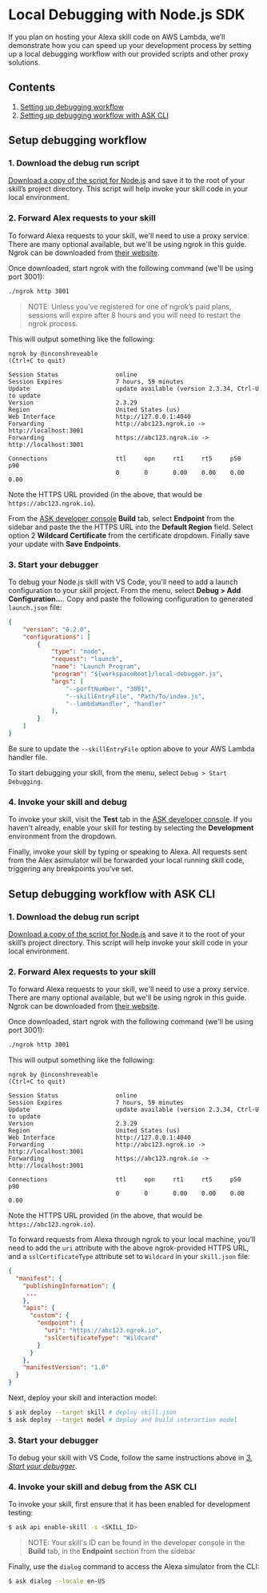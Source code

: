 # Local Debugging with Node.js SDK

If you plan on hosting your Alexa skill code on AWS Lambda, we’ll demonstrate how you can speed up your development process by setting up a local debugging workflow with our provided scripts and other proxy solutions.

## Contents

1. [Setting up debugging workflow](#setup)
2. [Setting up debugging workflow with ASK CLI](#setup-cli)

## <a name="setup"></a> Setup debugging workflow

### 1. Download the debug run script

[Download a copy of the script for Node.js](local-debugger.js) and save it to the root of your skill’s project directory. This script will help invoke your skill code in your local environment.

### 2. Forward Alex requests to your skill

To forward Alexa requests to your skill, we'll need to use a proxy service. There are many optional available, but we'll be using ngrok in this guide. Ngrok can be downloaded from [their website](https://ngrok.com/download).

Once downloaded, start ngrok with the following command (we'll be using port 3001):

```bash
./ngrok http 3001
```

> NOTE: Unless you’ve registered for one of ngrok’s paid plans, sessions will expire after 8 hours and you will need to restart the ngrok process.

This will output something like the following:

```
ngrok by @inconshreveable                                       (Ctrl+C to quit)

Session Status                online
Session Expires               7 hours, 59 minutes
Update                        update available (version 2.3.34, Ctrl-U to update
Version                       2.3.29
Region                        United States (us)
Web Interface                 http://127.0.0.1:4040
Forwarding                    http://abc123.ngrok.io -> http://localhost:3001
Forwarding                    https://abc123.ngrok.io -> http://localhost:3001

Connections                   ttl     opn     rt1     rt5     p50     p90
                              0       0       0.00    0.00    0.00    0.00
```



Note the HTTPS URL provided (in the above, that would be `https://abc123.ngrok.io`).

From the [ASK developer console](https://developer.amazon.com/alexa/console/ask) **Build** tab, select **Endpoint** from the sidebar and paste the the HTTPS URL into the **Default Region** field. Select option 2 **Wildcard Certificate** from the certificate dropdown. Finally save your update with **Save Endpoints**.

### <a name="start-debugger"></a> 3. Start your debugger

To debug your Node.js skill with VS Code, you'll need to add a launch configuration to your skill project. From the menu, select **Debug > Add Configuration...**. Copy and paste the following configuration to generated `launch.json` file:

```json
{
    "version": "0.2.0",
    "configurations": [
        {
            "type": "node",
            "request": "launch",
            "name": "Launch Program",
            "program": "${workspaceRoot}/local-debugger.js",
            "args": [
                "--porftNumber", "3001",
                "--skillEntryFile", "Path/To/index.js",
                "--lambdaHandler", "handler"
            ],
        }
    ]
}

```

Be sure to update the `--skillEntryFile` option above to your AWS Lambda handler file.

To start debugging your skill, from the menu, select `Debug > Start Debugging`.

### 4. Invoke your skill and debug

To invoke your skill, visit the **Test** tab in the [ASK developer console](https://developer.amazon.com/alexa/console/ask). If you haven't already, enable your skill for testing by selecting the **Development** environment from the dropdown.

Finally, invoke your skill by typing or speaking to Alexa. All requests sent from the Alex asimulator will be forwarded your local running skill code, triggering any breakpoints you've set.

## <a name="setup-cli"></a> Setup debugging workflow with ASK CLI

### 1. Download the debug run script

[Download a copy of the script for Node.js](local-debugger.js) and save it to the root of your skill’s project directory. This script will help invoke your skill code in your local environment.

### 2. Forward Alex requests to your skill

To forward Alexa requests to your skill, we'll need to use a proxy service. There are many optional available, but we'll be using ngrok in this guide. Ngrok can be downloaded from [their website](https://ngrok.com/download).

Once downloaded, start ngrok with the following command (we'll be using port 3001):

```bash
./ngrok http 3001
```

This will output something like the following:

```
ngrok by @inconshreveable                                       (Ctrl+C to quit)

Session Status                online
Session Expires               7 hours, 59 minutes
Update                        update available (version 2.3.34, Ctrl-U to update
Version                       2.3.29
Region                        United States (us)
Web Interface                 http://127.0.0.1:4040
Forwarding                    http://abc123.ngrok.io -> http://localhost:3001
Forwarding                    https://abc123.ngrok.io -> http://localhost:3001

Connections                   ttl     opn     rt1     rt5     p50     p90
                              0       0       0.00    0.00    0.00    0.00
```

Note the HTTPS URL provided (in the above, that would be `https://abc123.ngrok.io`).

To forward requests from Alexa through ngrok to your local machine, you’ll need to add the `uri` attribute with the above ngrok-provided HTTPS URL, and a `sslCertificateType` attribute set to `Wildcard` in your `skill.json` file:

```json
{
  "manifest": {
    "publishingInformation": {
     ...
    },
    "apis": {
      "custom": {
        "endpoint": {
          "uri": "https://abc123.ngrok.io",
          "sslCertificateType": "Wildcard"
        }
      }
    },
    "manifestVersion": "1.0"
  }
}
```

Next, deploy your skill and interaction model:

```bash
$ ask deploy --target skill # deploy skill.json
$ ask deploy --target model # deploy and build interaction model
```

### 3. Start your debugger

To debug your skill with VS Code, follow the same instructions above in *[3. Start your debugger](#start-debugger)*.

### 4. Invoke your skill and debug from the ASK CLI

To invoke your skill, first ensure that it has been enabled for development testing:

```bash
$ ask api enable-skill -s <SKILL_ID>
```
> NOTE: Your skill's ID can be found in the developer console in the **Build** tab, in the **Endpoint** section from the sidebar

Finally, use the `dialog` command to access the Alexa simulator from the CLI:

```bash
$ ask dialog --locale en-US
```
